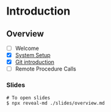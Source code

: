# Introduction

## Overview

- [ ] Welcome
- [x] [System Setup](./system-setup/README.md)
- [x] [Git introduction](./slides/git.md)
- [ ] Remote Procedure Calls

### Slides

```
# To open slides
$ npx reveal-md ./slides/overview.md
```
